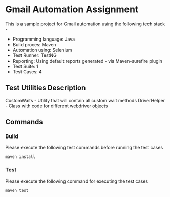 # Gmail Automation Assignment

This is a sample project for Gmail automation using the following tech stack - 

- Programming language:   Java
- Build proces:           Maven
- Automation using:       Selenium
- Test Runner:            TestNG
- Reporting:              Using default reports generated - via Maven-surefire plugin
- Test Suite:             1
- Test Cases:             4


## Test Utilities Description
CustomWaits - Utility that will contain all custom wait methods
DriverHelper - Class with code for different webdriver objects

## Commands

### Build
Please execute the following test commands before running the test cases
```
maven install
```
### Test
Please execute the following command for executing the test cases
```
maven test
```

